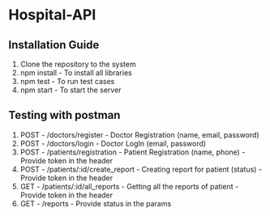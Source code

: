 ﻿# Hospital-API
 
 ## Installation Guide
 
 1. Clone the repository to the system
 2. npm install  - To install all libraries
 3. npm test   - To run test cases
 4. npm start   - To start the server
 
 
 ## Testing with postman
 
 1. POST  -   /doctors/register   - Doctor Registration (name, email, password)
 2. POST  -   /doctors/login    -  Doctor LogIn (email, password)
 3. POST  -   /patients/registration  - Patient Registration (name, phone)  - Provide token in the header
 4. POST  -   /patients/:id/create_report  -  Creating report for patient (status)  -  Provide token in the header
 5. GET   -   /patients/:id/all_reports   - Getting all the reports of patient  -  Provide token in the header
 6. GET   -   /reports  - Provide status in the params
